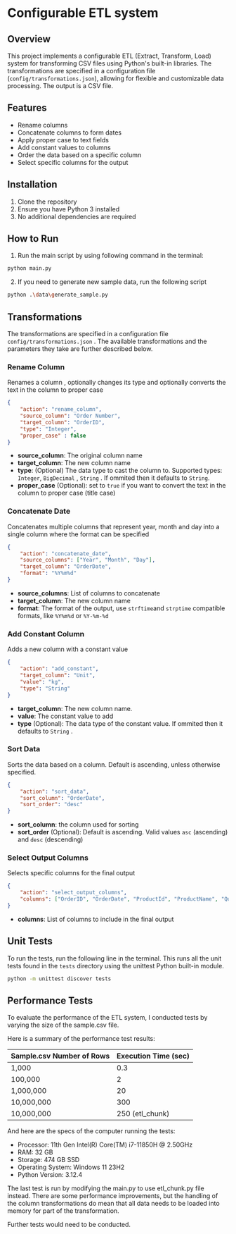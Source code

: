 # Configurable ETL system

## Overview

This project implements a configurable ETL (Extract, Transform, Load) system for transforming CSV files using Python's built-in libraries. The transformations are specified in a configuration file (`config/transformations.json`), allowing for flexible and customizable data processing. The output is a CSV file.

## Features

- Rename columns
- Concatenate columns to form dates
- Apply proper case to text fields
- Add constant values to columns
- Order the data based on a specific column
- Select specific columns for the output

## Installation

1. Clone the repository
2. Ensure you have Python 3 installed
3. No additional dependencies are required

## How to Run

1. Run the main script by using following command in the terminal:

```bash
python main.py
```

2. If you need to generate new sample data, run the following script

```bash
python .\data\generate_sample.py
```


## Transformations
The transformations are specified in a configuration file `config/transformations.json` . The available transformations and the parameters they take are further described below.

### Rename Column
Renames a column , optionally changes its type and optionally converts the text in the column to proper case

```json
{
    "action": "rename_column",
    "source_column": "Order Number",
    "target_column": "OrderID",
    "type": "Integer",
    "proper_case" : false
}
```
- **source_column**: The original column name
- **target_column**: The new column name
- **type**: (Optional) The data type to cast the column to. Supported types: `Integer`, `BigDecimal` , `String` . If ommited then it defaults to `String`. 
- **proper_case** (Optional): set to `true` if you want to convert the text in the column to proper case (title case)

### Concatenate Date
Concatenates multiple columns that represent year, month and day into a single column where the format can be specified

```json
{
    "action": "concatenate_date",
    "source_columns": ["Year", "Month", "Day"],
    "target_column": "OrderDate",
    "format": "%Y%m%d"
}
```
- **source_columns**: List of columns to concatenate
- **target_column**: The new column name
- **format**: The format of the output, use `strftime`and `strptime` compatible formats, like `%Y%m%d` or `%Y-%m-%d`

### Add Constant Column
Adds a new column with a constant value

```json
{
    "action": "add_constant",
    "target_column": "Unit",
    "value": "kg",
    "type": "String"
}
```
- **target_column**: The new column name.
- **value**: The constant value to add
- **type** (Optional): The data type of the constant value. If ommited then it defaults to `String` .

### Sort Data
Sorts the data based on a column. Default is ascending, unless otherwise specified.

```json
{
    "action": "sort_data",
    "sort_column": "OrderDate",
    "sort_order": "desc"
}
```
- **sort_column**: the column used for sorting
- **sort_order** (Optional): Default is ascending. Valid values `asc` (ascending) and `desc` (descending)

### Select Output Columns
Selects specific columns for the final output
```json
{
    "action": "select_output_columns",
    "columns": ["OrderID", "OrderDate", "ProductId", "ProductName", "Quantity", "Unit"]
}
```
- **columns**: List of columns to include in the final output


## Unit Tests
To run the tests, run the following line in the terminal. This runs all the unit tests found in the `tests` directory using the unittest Python built-in module.

```bash
python -m unittest discover tests
```

## Performance Tests

To evaluate the performance of the ETL system, I conducted tests by varying the size of the sample.csv file. 

Here is a summary of the performance test results:

| Sample.csv Number of Rows | Execution Time (sec) |
|---------------------------|---------------------|
| 1,000                     | 0.3                 |
| 100,000                   | 2                   |
| 1,000,000                 | 20                  |
| 10,000,000                | 300                 |
| 10,000,000                | 250  (etl_chunk)    |

And here are the specs of the computer running the tests:

- Processor: 11th Gen Intel(R) Core(TM) i7-11850H @ 2.50GHz
- RAM: 32 GB
- Storage: 474 GB SSD
- Operating System: Windows 11 23H2
- Python Version: 3.12.4

The last test is run by modifying the main.py to use etl_chunk.py file instead. There are some performance improvements, but the handling of the column transformations do mean that all data needs to be loaded into memory for part of the transformation. 

Further tests would need to be conducted. 
